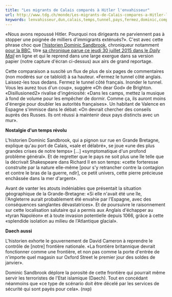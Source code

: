 ```yaml
---
title: "Les migrants de Calais comparés à Hitler l'envahisseur"
url: http://www.tdg.ch/monde/Les-migrants-de-Calais-compares-a-Hitler-l-envahisseur-/story/21647399
keywords: lenvahisseur,dun,calais,temps,tunnel,pays,fermez,dominic,comparés,frontière,côté,migrants,sandbrook,hitler,île
---
```

«Nous avons repoussé Hitler. Pourquoi nos dirigeants ne parviennent pas à stopper une poignée de milliers d\'immigrants exténués?». C\'est avec cette phrase choc que [l\'historien Dominic Sandbrook](http://www.dominicsandbrook.com/), chroniqueur notamment [pour la BBC](http://www.bbc.co.uk/programmes/p026c7n7), titre [sa chronique parue ce jeudi 30 juillet 2015 dans le *Daily Mail*](http://www.dailymail.co.uk/news/article-3179277/Calais-catastrophe-kept-Hitler-t-feeble-leaders-stop-thousand-exhausted-migrants.html) en ligne et qui le reprend dans une large exergue dans sa version papier (notre capture d\'écran ci-dessus) aux airs de grand reportage.

Cette comparaison a suscité un flux de plus de six pages de commentaires (non modérés sur ce tabloïd) à sa hauteur. «Fermez le tunnel côté anglais. Laissez-les tous dedans. Fermez le tunnel côté français. Inonder le tunnel. Vous les aurez tous d\'un coup», suggère «Oh dear God» de Brighton. «Disillusioned2» rivalise d\'ingéniosité: «Dans les camps, mettez la musique à fond de volume pour les empêcher de dormir. Comme ça, ils auront moins d\'énergie pour doubler les autorités françaises». Un habitant de Valence en Espagne s\'immisce dans le débat: «On devrait chercher des conseils auprès des Russes. Ils ont réussi à maintenir deux pays distincts avec un mur».

**Nostalgie d\'un temps révolu**

L\'historien Dominic Sandbrook, qui a pignon sur rue en Grande Bretagne, explique qu\'au port de Calais, «sale et délabré», se joue «une des plus grandes crises de notre temps» \[\...\] «symptomatique d\'un profond problème général». Et de regretter que le pays ne soit plus une île telle que la décrivait Shakespeare dans Richard II en son temps: «cette forteresse construite par la nature elle-même \[pour s\'y retrancher contre la contagion et contre le bras de la guerre, ndlr\], ce petit univers, cette pierre précieuse enchâssée dans la mer d\'argent».

Avant de vanter les atouts indéniables que présentait la situation géographique de la Grande-Bretagne: «Si elle n\'avait été une île, l\'Angleterre aurait probablement été envahie par l\'Espagne, avec des conséquences sanglantes dévastatrices». Et de poursuivre le raisonnement sur cette localisation salutaire qui a permis aux Anglais d\'échapper au «tyran Napoléon» et à toute invasion potentielle depuis 1066, grâce à cette «splendide isolation au milieu de l\'Atlantique glacial».

**Daech aussi**

L\'historien exhorte le gouvernement de David Cameron à reprendre le contrôle de \[notre\] frontière nationale. «La frontière britannique devrait fonctionner comme une frontière, et non pas comme la porte d\'entrée de n\'importe quel magasin sur Oxford Street le premier jour des soldes de janvier».

Dominic Sandbrook déplore la porosité de cette frontière qui pourrait même servir les terroristes de l\'Etat islamique (Daech). Tout en concédant néanmoins que «ce type de scénario doit être décelé par les services de sécurité qui sont payés pour cela». (nxp)
